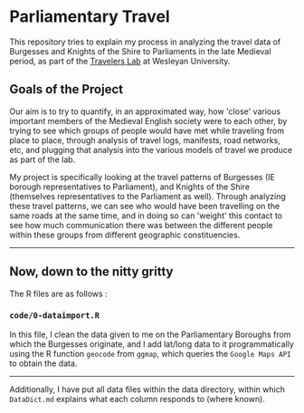 # Parliamentary Travel

This repository tries to explain my process in analyzing the travel data of Burgesses and Knights of the Shire to Parliaments in the late Medieval period, as part of the [Travelers Lab](http://travelerslab.research.wesleyan.edu) at Wesleyan University.

## Goals of the Project

Our aim is to try to quantify, in an approximated way, how 'close' various important members of the Medieval English society were to each other, by trying to see which groups of people would have met while traveling from place to place, through analysis of travel logs, manifests, road networks, etc, and plugging that analysis into the various models of travel we produce as part of the lab.

My project is specifically looking at the travel patterns of Burgesses (IE borough representatives to Parliament), and Knights of the Shire (themselves representatives to the Parliament as well). Through analyzing these travel patterns, we can see who would have been travelling on the same roads at the same time, and in doing so can 'weight' this contact to see how much communication there was between the different people within these groups from different geographic constituencies.

---

## Now, down to the nitty gritty

The R files are as follows :

### `code/0-dataimport.R`

In this file, I clean the data given to me on the Parliamentary Boroughs from which the Burgesses originate, and I add lat/long data to it programmatically using the R function `geocode` from `ggmap`, which queries the `Google Maps API` to obtain the data.

---

Additionally, I have put all data files within the data directory, within which `DataDict.md` explains what each column responds to (where known).

